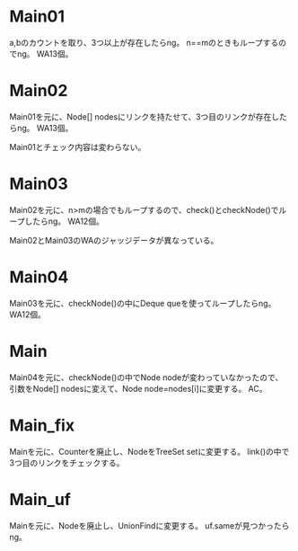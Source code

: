 # Main01
a,bのカウントを取り、3つ以上が存在したらng。
n==mのときもループするのでng。
WA13個。

# Main02
Main01を元に、Node[] nodesにリンクを持たせて、3つ目のリンクが存在したらng。
WA13個。

Main01とチェック内容は変わらない。

# Main03
Main02を元に、n>mの場合でもループするので、check()とcheckNode()でループしたらng。
WA12個。

Main02とMain03のWAのジャッジデータが異なっている。

# Main04
Main03を元に、checkNode()の中にDeque<Integer> queを使ってループしたらng。
WA12個。

# Main
Main04を元に、checkNode()の中でNode nodeが変わっていなかったので、
引数をNode[] nodesに変えて、Node node=nodes[i]に変更する。
AC。

# Main\_fix
Mainを元に、Counterを廃止し、NodeをTreeSet<Integer> setに変更する。
link()の中で3つ目のリンクをチェックする。

# Main\_uf
Mainを元に、Nodeを廃止し、UnionFindに変更する。
uf.sameが見つかったらng。

